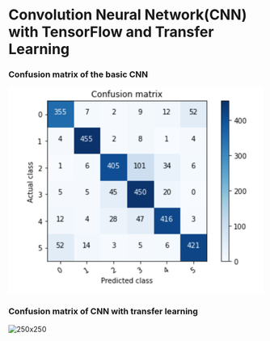 # Convolution Neural Network(CNN) with TensorFlow and Transfer Learning
### Confusion matrix of the basic CNN                             
![250x250](Confusion_matrix_of_the_basic_CNN.png)                  

     
 ### Confusion matrix of CNN with transfer learning 
 ![250x250](confusion_matrix_of_transfer_learning.png=250x250) 
